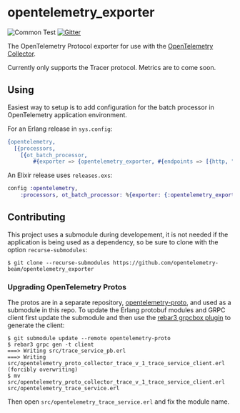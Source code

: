 # opentelemetry_exporter

![Common Test](https://github.com/opentelemetry-beam/opentelemetry_elli/workflows/Common%20Test/badge.svg) [![Gitter](https://badges.gitter.im/open-telemetry/opentelemetry-erlang.svg)](https://gitter.im/open-telemetry/opentelemetry-erlang?utm_source=badge&utm_medium=badge&utm_campaign=pr-badge)

The OpenTelemetry Protocol exporter for use with the [OpenTelemetry Collector](https://github.com/open-telemetry/opentelemetry-collector).

Currently only supports the Tracer protocol. Metrics are to come soon.

## Using

Easiest way to setup is to add configuration for the batch processor in OpenTelemetry application environment.

For an Erlang release in `sys.config`:

``` erlang
{opentelemetry,
  [{processors, 
    [{ot_batch_processor,
        #{exporter => {opentelemetry_exporter, #{endpoints => [{http, "localhost", 55678, []}]}}}}]}]}
```

An Elixir release uses `releases.exs`:

``` elixir
config :opentelemetry,
    :processors, ot_batch_processor: %{exporter: {:opentelemetry_exporter, %{endpoints: [{http, "localhost", 55678, []}}}}
```

## Contributing

This project uses a submodule during developement, it is not needed if the application is being used as a dependency, so be sure to clone with the option `recurse-submodules`:

``` shell
$ git clone --recurse-submodules https://github.com/opentelemetry-beam/opentelemetry_exporter
```

### Upgrading OpenTelemetry Protos

The protos are in a separate repository, [opentelemetry-proto](https://github.com/open-telemetry/opentelemetry-proto/), and used as a submodule in this repo. To update the Erlang protobuf modules and GRPC client first update the submodule and then use the [rebar3 grpcbox plugin](https://github.com/tsloughter/grpcbox_plugin/) to generate the client:

``` shell
$ git submodule update --remote opentelemetry-proto
$ rebar3 grpc gen -t client
===> Writing src/trace_service_pb.erl
===> Writing src/opentelemetry_proto_collector_trace_v_1_trace_service_client.erl (forcibly overwriting)
$ mv src/opentelemetry_proto_collector_trace_v_1_trace_service_client.erl src/opentelemetry_trace_service.erl
```

Then open `src/opentelemetry_trace_service.erl` and fix the module name.

